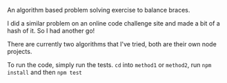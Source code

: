 An algorithm based problem solving exercise to balance braces. 
 
I did a similar problem on an online code challenge site and made a bit of a hash of it. So I had another go!

There are currently two algorithms that I've tried, both are their own node projects.

To run the code, simply run the tests. `cd` into `method1` or `method2`, run `npm install` and then `npm test`